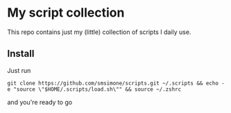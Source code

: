 # My script collection

This repo contains just my (little) collection of scripts I daily use.

## Install
Just run
```console
git clone https://github.com/smsimone/scripts.git ~/.scripts && echo -e "source \"$HOME/.scripts/load.sh\"" && source ~/.zshrc
```
and you're ready to go
